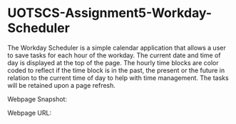 # UOTSCS-Assignment5-Workday-Scheduler

The Workday Scheduler is a simple calendar application that allows a user to 
save tasks for each hour of the workday. The current date and time of day is 
displayed at the top of the page. The hourly time blocks are color coded
to reflect if the time block is in the past, the present or the future in relation 
to the current time of day to help with time management. The tasks will be retained 
upon a page refresh.

Webpage Snapshot:


Webpage URL:
